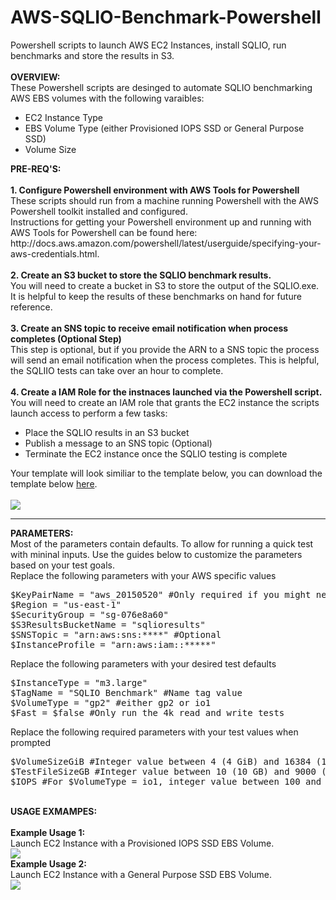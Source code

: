 # AWS-SQLIO-Benchmark-Powershell
Powershell scripts to launch AWS EC2 Instances, install SQLIO, run benchmarks and store the results in S3.
<br>
<br>
<b>OVERVIEW:</b>
<br>
These Powershell scripts are desinged to automate SQLIO benchmarking AWS EBS volumes with the following varaibles:
<ul>
<li> EC2 Instance Type
<li> EBS Volume Type (either Provisioned IOPS SSD or General Purpose SSD)
<li> Volume Size
</ul>
<b>PRE-REQ'S:</b>
<br>
<br>
<b>1. Configure Powershell environment with AWS Tools for Powershell</b>
These scripts should run from a machine running Powershell with the AWS Powershell toolkit installed and configured. <br>
Instructions for getting your Powershell environment up and running with AWS Tools for Powershell can be found here: http://docs.aws.amazon.com/powershell/latest/userguide/specifying-your-aws-credentials.html.
<br>
<br>
<b>2. Create an S3 bucket to store the SQLIO benchmark results.</b>
<br>
You will need to create a bucket in S3 to store the output of the SQLIO.exe. It is helpful to keep the results of these benchmarks on hand for future reference.
<br>
<br>
<b>3. Create an SNS topic to receive email notification when process completes (Optional Step)</b>
<br>
This step is optional, but if you provide the ARN to a SNS topic the process will send an email notification when the process completes. This is helpful, the SQLIIO tests can take over an hour to complete.
<br>
<br>
<b>4. Create a IAM Role for the instnaces launched via the Powershell script.</b>
<br>
You will need to create an IAM role that grants the EC2 instance the scripts launch access to perform a few tasks:
<ul>
<li>Place the SQLIO results in an S3 bucket
<li>Publish a message to an SNS topic (Optional)
<li>Terminate the EC2 instance once the SQLIO testing is complete
</ul>
Your template will look similiar to the template below, you can download the template below <a href="https://s3.amazonaws.com/russell.day/SQLIO_EC2Instance_Policy.xml" target="_blank">here</a>.
<br>
<br>
<img src="https://s3.amazonaws.com/russell.day/SQLIO_EC2_POLICY.png">
<br>
<hr>
<b>PARAMETERS:</b>
<br>
Most of the parameters contain defaults. To allow for running a quick test with mininal inputs. Use the guides below to customize the parameters based on your test goals.
<br>
Replace the following parameters with your AWS specific values
<br>
<div class="highlight highlight-PowerShell">
<pre>
<span class="pl-c">$KeyPairName = "aws_20150520" #Only required if you might need to log in to the instance to debug.</span>
<span class="pl-c">$Region = "us-east-1"</span>
<span class="pl-c">$SecurityGroup = "sg-076e8a60"</span>
<span class="pl-c">$S3ResultsBucketName = "sqlioresults"</span>
<span class="pl-c">$SNSTopic = "arn:aws:sns:****" #Optional</span>
<span class="pl-c">$InstanceProfile = "arn:aws:iam::*****"</span>
</pre>
</div>
Replace the following parameters with your desired test defaults
<br>
<div class="highlight highlight-PowerShell">
<pre>
<span class="pl-c">$InstanceType = "m3.large"</span>
<span class="pl-c">$TagName = "SQLIO Benchmark" #Name tag value</span>
<span class="pl-c">$VolumeType = "gp2" #either gp2 or io1</span>
<span class="pl-c">$Fast = $false #Only run the 4k read and write tests</span>
</pre>
</div>
Replace the following required parameters with your test values when prompted
<br>
<div class="highlight highlight-PowerShell">
<pre>
<span class="pl-c">$VolumeSizeGiB #Integer value between 4 (4 GiB) and 16384 (16 TB)</span>
<span class="pl-c">$TestFileSizeGB #Integer value between 10 (10 GB) and 9000 (9TB)</span> 
<span class="pl-c">$IOPS #For $VolumeType = io1, integer value between 100 and 20000 else blank/span>
</pre>
</div>
<br>
<b>USAGE EXMAMPES:</b>
<br>
<br>
<b>Example Usage 1:</b> 
<br>
Launch EC2 Instance with a Provisioned IOPS SSD EBS Volume.
<br>
<img src="https://s3.amazonaws.com/russell.day/SQLIOBenchmark_Example_Usage_IOPS_v2.png">
<br>
<b>Example Usage 2:</b> 
<br>
Launch EC2 Instance with a General Purpose SSD EBS Volume.
<br>
<img src="https://s3.amazonaws.com/russell.day/SQLIOBenchmark_Example_Usage_GP2.png">



